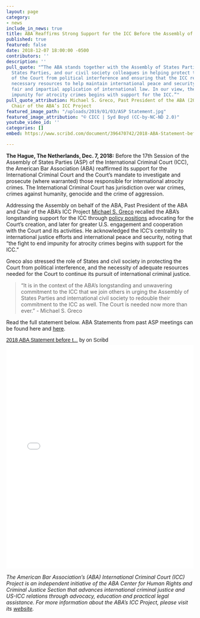 ```yaml
---
layout: page
category:
- news
include_in_news: true
title: ABA Reaffirms Strong Support for the ICC Before the Assembly of States Parties
published: true
featured: false
date: 2018-12-07 18:00:00 -0500
contributors: ''
description: ''
pull_quote: "“The ABA stands together with the Assembly of States Parties, individual
  States Parties, and our civil society colleagues in helping protect the independence
  of the Court from political interference and ensuring that the ICC receives all
  necessary resources to help maintain international peace and security through the
  fair and impartial application of international law. In our view, the fight to end
  impunity for atrocity crimes begins with support for the ICC.”"
pull_quote_attribution: Michael S. Greco, Past President of the ABA (2005-2006) and
  Chair of the ABA’s ICC Project
featured_image_path: "/uploads/2019/01/03/ASP Statement.jpg"
featured_image_attribution: "© CICC | Syd Boyd (CC-by-NC-ND 2.0)"
youtube_video_id: ''
categories: []
embed: https://www.scribd.com/document/396470742/2018-ABA-Statement-before-the-Assembly-of-States-Parties-of-the-International-Criminal-Court

---
```

**The Hague, The Netherlands, Dec. 7, 2018:** Before the 17th Session of the Assembly of States Parties (ASP) of the International Criminal Court (ICC), the American Bar Association (ABA) reaffirmed its support for the International Criminal Court and the Court’s mandate to investigate and prosecute (where warranted) those responsible for international atrocity crimes. The International Criminal Court has jurisdiction over war crimes, crimes against humanity, genocide and the crime of aggression.

Addressing the Assembly on behalf of the ABA, Past President of the ABA and Chair of the ABA’s ICC Project [Michael S. Greco](https://www.aba-icc.org/board-of-advisors/michael-s-greco/) recalled the ABA’s longstanding support for the ICC through [policy positions](https://www.aba-icc.org/the-aba-icc-project/aba-policy-on-the-icc/) advocating for the Court’s creation, and later for greater U.S. engagement and cooperation with the Court and its activities. He acknowledged the ICC’s centrality to international justice efforts and international peace and security, noting that “the fight to end impunity for atrocity crimes begins with support for the ICC.”

Greco also stressed the role of States and civil society in protecting the Court from political interference, and the necessity of adequate resources needed for the Court to continue its pursuit of international criminal justice.

> “It is in the context of the ABA’s longstanding and unwavering commitment to the ICC that we join others in urging the Assembly of States Parties and international civil society to redouble their commitment to the ICC as well. The Court is needed now more than ever.” - Michael S. Greco

Read the full statement below. ABA Statements from past ASP meetings can be found here and [here](https://www.international-criminal-justice-today.org/news/aba-stresses-the-importance-of-judicial-independence-and-empowerment-before-the-icc-assembly-of-states-parties/).

<p  style="   margin: 12px auto 6px auto;   font-family: Helvetica,Arial,Sans-serif;   font-style: normal;   font-variant: normal;   font-weight: normal;   font-size: 14px;   line-height: normal;   font-size-adjust: none;   font-stretch: normal;   -x-system-font: none;   display: block;"   ><a title="View 2018 ABA Statement before the Assembly of States Parties of the International Criminal Court on Scribd" href="[https://www.scribd.com/document/396470742/2018-ABA-Statement-before-the-Assembly-of-States-Parties-of-the-International-Criminal-Court#from_embed](https://www.scribd.com/document/396470742/2018-ABA-Statement-before-the-Assembly-of-States-Parties-of-the-International-Criminal-Court#from_embed "https://www.scribd.com/document/396470742/2018-ABA-Statement-before-the-Assembly-of-States-Parties-of-the-International-Criminal-Court#from_embed")"  style="text-decoration: underline;">2018 ABA Statement before t...</a> by <a title="View 's profile on Scribd" href="undefined#from_embed"  style="text-decoration: underline;"></a> on Scribd</p><iframe class="scribd_iframe_embed" title="2018 ABA Statement before the Assembly of States Parties of the International Criminal Court" src="[https://www.scribd.com/embeds/396470742/content?start_page=1&view_mode=scroll&show_recommendations=false&access_key=key-lJcWJkCzm02ULTIk5Dor](https://www.scribd.com/embeds/396470742/content?start_page=1&view_mode=scroll&show_recommendations=false&access_key=key-lJcWJkCzm02ULTIk5Dor "https://www.scribd.com/embeds/396470742/content?start_page=1&view_mode=scroll&show_recommendations=false&access_key=key-lJcWJkCzm02ULTIk5Dor")" data-auto-height="true" data-aspect-ratio="null" scrolling="no" width="100%" height="600" frameborder="0"></iframe>

_The American Bar Association’s (ABA) International Criminal Court (ICC) Project is an independent initiative of the ABA Center for Human Rights and Criminal Justice Section that advances international criminal justice and US-ICC relations through advocacy, education and practical legal assistance. For more information about the ABA’s ICC Project, please visit its_ [_website_](https://www.aba-icc.org/)_._